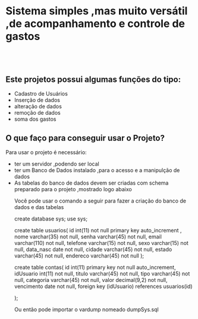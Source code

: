 <h1>Sistema simples ,mas muito versátil ,de acompanhamento e controle de gastos<h1></h1>
<br>
<h2>Este projetos possui algumas funções do tipo:</h2>
<ul>
<li>Cadastro de Usuários</li>
<li>Inserção de dados</li>
<li>alteração de dados</li>
<li>remoção de dados</li>
<li>soma dos gastos</li>

</ul>
<h2>O que faço para conseguir usar o Projeto?</h2>
<p>Para usar o projeto é necessário:</p>
<ul>
<li>ter um servidor ,podendo ser local</li>
<li>ter um Banco de Dados instalado ,para o acesso e a manipulção de dados</li>
<li>As tabelas do banco de dados devem ser criadas com schema preparado para o projeto ,mostrado logo abaixo</li>
<p>Você pode usar o comando a seguir para fazer a criação do banco de dados e das tabelas</p>
<p>create database sys;
use sys;


create table usuarios(
id int(11) not null primary key auto_increment ,
nome varchar(35) not null,
senha varchar(45) not null,
email varchar(110) not null,
telefone  varchar(15) not null,
sexo varchar(15) not null,
data_nasc date not null,
cidade varchar(45) not null,
estado varchar(45) not null,
endereco varchar(45) not null
);

create table contas(
id int(11) primary key not null auto_increment,
idUsuario int(11) not null,
titulo varchar(45) not null,
tipo varchar(45) not null,
categoria varchar(45) not null,
valor decimal(9,2) not null,
vencimento date not null,
 foreign key (idUsuario) references usuarios(id)


);</p>
<p>Ou então pode importar o vardump nomeado dumpSys.sql</p>

</ul>
